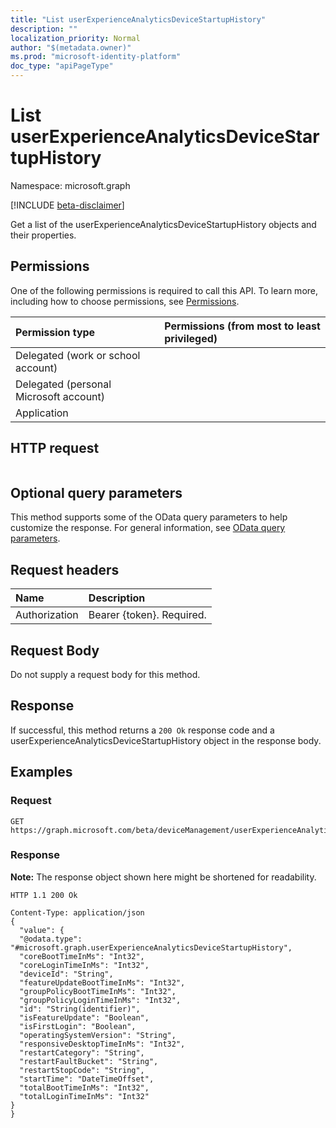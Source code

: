 ```yaml
---
title: "List userExperienceAnalyticsDeviceStartupHistory"
description: ""
localization_priority: Normal
author: "$(metadata.owner)"
ms.prod: "microsoft-identity-platform"
doc_type: "apiPageType"
---
```


# List userExperienceAnalyticsDeviceStartupHistory

Namespace: microsoft.graph

[!INCLUDE [beta-disclaimer](../../includes/beta-disclaimer.md)]

Get a list of the userExperienceAnalyticsDeviceStartupHistory objects and their properties.

## Permissions

One of the following permissions is required to call this API. To learn more, including how to choose permissions, see [Permissions](/graph/permissions-reference).

| Permission type                        | Permissions (from most to least privileged) |
| :------------------------------------- | :------------------------------------------ |
| Delegated (work or school account)     |                                             |
| Delegated (personal Microsoft account) |                                             |
| Application                            |                                             |

## HTTP request

<!-- {
  "blockType": "ignored"
}
-->

```http

```

## Optional query parameters

This method supports some of the OData query parameters to help customize the response. For general information, see [OData query parameters](/graph/query-parameters).

## Request headers

| Name          | Description               |
| :------------ | :------------------------ |
| Authorization | Bearer {token}. Required. |

## Request Body

<!-- Actions and Functions -->

<!-- CRUD Methods -->

Do not supply a request body for this method.

## Response

If successful, this method returns a `200 Ok` response code and a userExperienceAnalyticsDeviceStartupHistory object in the response body.

## Examples

### Request

<!-- {
  "blockType": "request",
  "name": "list_userexperienceanalyticsdevicestartuphistory"
}
-->

```http
GET https://graph.microsoft.com/beta/deviceManagement/userExperienceAnalyticsDeviceStartupHistory/{id}

```

### Response

**Note:** The response object shown here might be shortened for readability.

<!-- {
  "blockType": "response",
  "truncated": true,
  "@odata.type": "microsoft.management.services.api.userExperienceAnalyticsDeviceStartupHistory"
}
-->

```http
HTTP 1.1 200 Ok

Content-Type: application/json
{
  "value": {
  "@odata.type": "#microsoft.graph.userExperienceAnalyticsDeviceStartupHistory",
  "coreBootTimeInMs": "Int32",
  "coreLoginTimeInMs": "Int32",
  "deviceId": "String",
  "featureUpdateBootTimeInMs": "Int32",
  "groupPolicyBootTimeInMs": "Int32",
  "groupPolicyLoginTimeInMs": "Int32",
  "id": "String(identifier)",
  "isFeatureUpdate": "Boolean",
  "isFirstLogin": "Boolean",
  "operatingSystemVersion": "String",
  "responsiveDesktopTimeInMs": "Int32",
  "restartCategory": "String",
  "restartFaultBucket": "String",
  "restartStopCode": "String",
  "startTime": "DateTimeOffset",
  "totalBootTimeInMs": "Int32",
  "totalLoginTimeInMs": "Int32"
}
}

```
